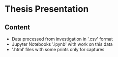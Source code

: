 # Thesis Presentation

## Content

- Data processed from investigation in '.csv' format
- Jupyter Notebooks '.ipynb' with work on this data
- '.html' files with some prints only for captures